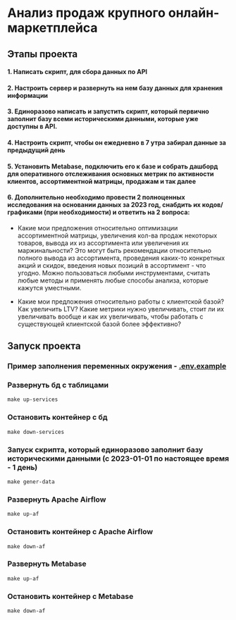 # Анализ продаж крупного онлайн-маркетплейса
## Этапы проекта
#### 1. Написать скрипт, для сбора данных по API
#### 2. Настроить сервер и развернуть на нем базу данных для хранения информации
#### 3. Единоразово написать и запустить скрипт, который первично заполнит базу всеми историческими данными, которые уже доступны в API.
#### 4. Настроить скрипт, чтобы он ежедневно в 7 утра забирал данные за предыдущий день
#### 5. Установить Metabase, подключить его к базе и собрать дашборд для оперативного отслеживания основных метрик по активности клиентов, ассортиментной матрицы, продажам и так далее
#### 6. Дополнительно необходимо провести 2 полноценных исследования на основании данных за 2023 год, снабдить их кодов/графиками (при необходимости) и ответить на 2 вопроса:
  - Какие мои предложения относительно оптимизации ассортиментной матрицы, увеличения кол-ва продаж некоторых товаров, вывода их из ассортимента или увеличения их маржинальности? Это могут быть рекомендации относительно полного вывода из ассортимента, проведения каких-то конкретных акций и скидок, введения новых позиций в ассортимент - что угодно. Можно пользоваться любыми инструментами, считать любые методы и применять любые способы анализа, которые кажутся уместными.

  - Какие мои предложения относительно работы с клиентской базой? Как увеличить LTV? Какие метрики нужно увеличивать, стоит ли их увеличивать вообще и как их увеличивать, чтобы работать с существующей клиентской базой более эффективно?
## Запуск проекта
### Пример заполнения переменных окружения - [.env.example](.env.example)

### Развернуть бд с таблицами
```
make up-services
```
### Остановить контейнер с бд
```
make down-services
```
### Запуск скрипта, который единоразово заполнит базу историческими данными (с 2023-01-01 по настоящее время - 1 день)
```
make gener-data
```
### Развернуть Apache Airflow
```
make up-af
```
### Остановить контейнер с Apache Airflow
```
make down-af
```
### Развернуть Metabase
```
make up-af
```
### Остановить контейнер с Metabase
```
make down-af
```